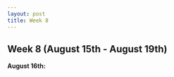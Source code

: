 ```yaml
---
layout: post
title: Week 8
---
```


## Week 8 (August 15th - August 19th)

**August 16th:** <br/>  

